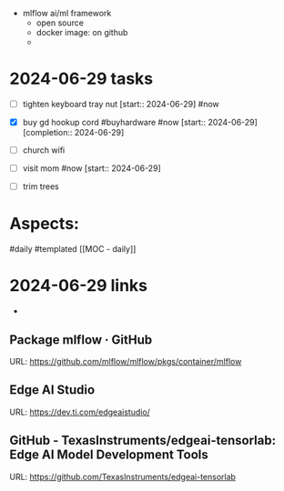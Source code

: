- mlflow ai/ml framework
	- open source 
	- docker image:  on github
	- 
# 2024-06-29 tasks

- [ ] tighten keyboard tray nut [start:: 2024-06-29] #now 
- [x] buy gd hookup cord #buyhardware #now  [start:: 2024-06-29]  [completion:: 2024-06-29]
- [ ] church wifi
- [ ] visit mom #now [start:: 2024-06-29] 
- [ ] trim trees





# Aspects:
#daily #templated
[[MOC - daily]]

# 2024-06-29 links
- 


## Package mlflow · GitHub
URL: https://github.com/mlflow/mlflow/pkgs/container/mlflow
## Edge AI Studio
URL: https://dev.ti.com/edgeaistudio/
## GitHub - TexasInstruments/edgeai-tensorlab: Edge AI Model Development Tools
URL: https://github.com/TexasInstruments/edgeai-tensorlab
